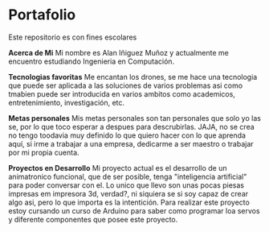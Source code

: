 # Portafolio
Este repositorio es con fines escolares


**Acerca de Mi**
Mi nombre es Alan Iñiguez Muñoz y actualmente me encuentro estudiando Ingenieria en Computación.

**Tecnologias favoritas**
Me encantan los drones, se me hace una tecnologia que puede ser aplicada a las soluciones de varios problemas asi como tmabien
puede ser introducida en varios ambitos como academicos, entretenimiento, investigación, etc.

**Metas personales**
Mis metas personales son tan personales que solo yo las se, por lo que toco esperar a despues para descrubirlas. JAJA, no se crea
no tengo toodavia muy definido lo que quiero hacer con lo que aprenda aquí, si irme a trabajar a una empresa, dedicarme a ser maestro
o trabajar por mi propia cuenta. 

**Proyectos en Desarrollo**
Mi proyecto actual es el desarrollo de un animatronico funcional, que de ser posible, tenga "inteligencia artificial" para poder conversar con el. Lo unico que llevo son unas pocas piesas impresas em impresora 3d, verdad?, ni siquiera se si soy capaz de crear algo asi, pero lo que importa es la intentición. Para realizar este proyecto estoy cursando un curso de Arduino para saber como programar loa servos y diferente componentes que posee este proyecto.
